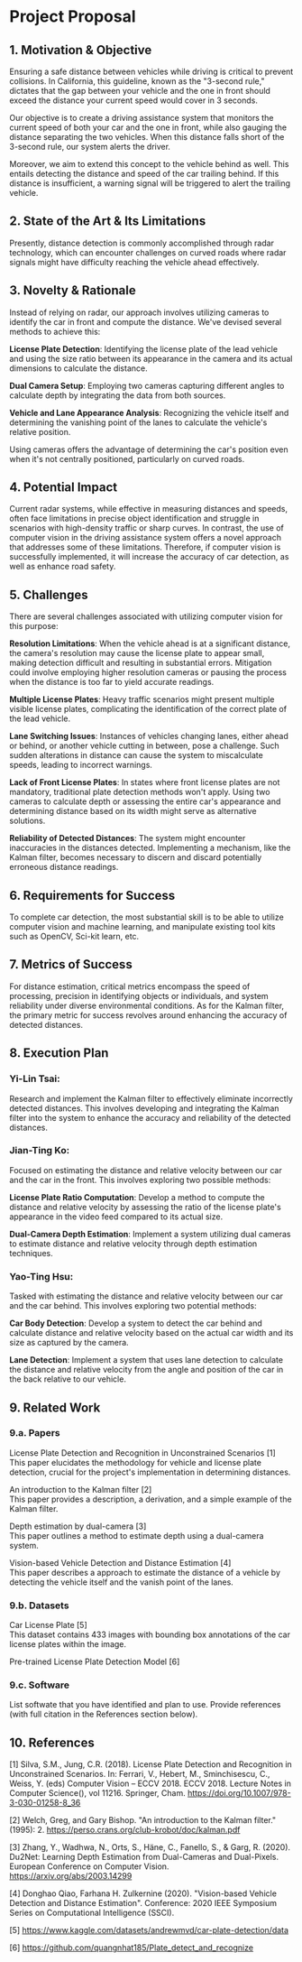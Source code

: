 # Project Proposal
## 1. Motivation & Objective

Ensuring a safe distance between vehicles while driving is critical to prevent collisions. In California, this guideline, known as the "3-second rule," dictates that the gap between your vehicle and the one in front should exceed the distance your current speed would cover in 3 seconds.

Our objective is to create a driving assistance system that monitors the current speed of both your car and the one in front, while also gauging the distance separating the two vehicles. When this distance falls short of the 3-second rule, our system alerts the driver.

Moreover, we aim to extend this concept to the vehicle behind as well. This entails detecting the distance and speed of the car trailing behind. If this distance is insufficient, a warning signal will be triggered to alert the trailing vehicle.

## 2. State of the Art & Its Limitations

Presently, distance detection is commonly accomplished through radar technology, which can encounter challenges on curved roads where radar signals might have difficulty reaching the vehicle ahead effectively.

## 3. Novelty & Rationale

Instead of relying on radar, our approach involves utilizing cameras to identify the car in front and compute the distance. We've devised several methods to achieve this:

**License Plate Detection**: Identifying the license plate of the lead vehicle and using the size ratio between its appearance in the camera and its actual dimensions to calculate the distance.

**Dual Camera Setup**: Employing two cameras capturing different angles to calculate depth by integrating the data from both sources.

**Vehicle and Lane Appearance Analysis**: Recognizing the vehicle itself and determining the vanishing point of the lanes to calculate the vehicle's relative position.

Using cameras offers the advantage of determining the car's position even when it's not centrally positioned, particularly on curved roads.

## 4. Potential Impact

Current radar systems, while effective in measuring distances and speeds, often face limitations in precise object identification and struggle in scenarios with high-density traffic or sharp curves. In contrast, the use of computer vision in the driving assistance system offers a novel approach that addresses some of these limitations. Therefore, if computer vision is successfully implemented, it will increase the accuracy of car detection, as well as enhance road safety.

## 5. Challenges

There are several challenges associated with utilizing computer vision for this purpose:

**Resolution Limitations**: When the vehicle ahead is at a significant distance, the camera's resolution may cause the license plate to appear small, making detection difficult and resulting in substantial errors. Mitigation could involve employing higher resolution cameras or pausing the process when the distance is too far to yield accurate readings.

**Multiple License Plates**: Heavy traffic scenarios might present multiple visible license plates, complicating the identification of the correct plate of the lead vehicle.

**Lane Switching Issues**: Instances of vehicles changing lanes, either ahead or behind, or another vehicle cutting in between, pose a challenge. Such sudden alterations in distance can cause the system to miscalculate speeds, leading to incorrect warnings.

**Lack of Front License Plates**: In states where front license plates are not mandatory, traditional plate detection methods won't apply. Using two cameras to calculate depth or assessing the entire car's appearance and determining distance based on its width might serve as alternative solutions.

**Reliability of Detected Distances**: The system might encounter inaccuracies in the distances detected. Implementing a mechanism, like the Kalman filter, becomes necessary to discern and discard potentially erroneous distance readings.

## 6. Requirements for Success

To complete car detection, the most substantial skill is to be able to utilize computer vision and machine learning, and manipulate existing tool kits such as OpenCV, Sci-kit learn, etc.

## 7. Metrics of Success

For distance estimation, critical metrics encompass the speed of processing, precision in identifying objects or individuals, and system reliability under diverse environmental conditions. As for the Kalman filter, the primary metric for success revolves around enhancing the accuracy of detected distances.

## 8. Execution Plan

### Yi-Lin Tsai:

Research and implement the Kalman filter to effectively eliminate incorrectly detected distances. This involves developing and integrating the Kalman filter into the system to enhance the accuracy and reliability of the detected distances.

### Jian-Ting Ko:

Focused on estimating the distance and relative velocity between our car and the car in the front. This involves exploring two possible methods:

**License Plate Ratio Computation**: Develop a method to compute the distance and relative velocity by assessing the ratio of the license plate's appearance in the video feed compared to its actual size.

**Dual-Camera Depth Estimation**: Implement a system utilizing dual cameras to estimate distance and relative velocity through depth estimation techniques.

### Yao-Ting Hsu:

Tasked with estimating the distance and relative velocity between our car and the car behind. This involves exploring two potential methods:

**Car Body Detection**: Develop a system to detect the car behind and calculate distance and relative velocity based on the actual car width and its size as captured by the camera.

**Lane Detection**: Implement a system that uses lane detection to calculate the distance and relative velocity from the angle and position of the car in the back relative to our vehicle.

## 9. Related Work
### 9.a. Papers
License Plate Detection and Recognition in Unconstrained Scenarios [1]  
This paper elucidates the methodology for vehicle and license plate detection, crucial for the project's implementation in determining distances.

An introduction to the Kalman filter [2]  
This paper provides a description, a derivation, and a simple example of the Kalman filter.

Depth estimation by dual-camera [3]  
This paper outlines a method to estimate depth using a dual-camera system.

Vision-based Vehicle Detection and Distance Estimation [4]  
This paper describes a approach to estimate the distance of a vehicle by detecting the vehicle itself and the vanish point of the lanes.

### 9.b. Datasets
Car License Plate [5]  
This dataset contains 433 images with bounding box annotations of the car license plates within the image.

Pre-trained License Plate Detection Model [6]

### 9.c. Software
List softwate that you have identified and plan to use. Provide references (with full citation in the References section below).

## 10. References
[1] Silva, S.M., Jung, C.R. (2018). License Plate Detection and Recognition in Unconstrained Scenarios. In: Ferrari, V., Hebert, M., Sminchisescu, C., Weiss, Y. (eds) Computer Vision – ECCV 2018. ECCV 2018. Lecture Notes in Computer Science(), vol 11216. Springer, Cham. https://doi.org/10.1007/978-3-030-01258-8_36 

[2] Welch, Greg, and Gary Bishop. "An introduction to the Kalman filter." (1995): 2. https://perso.crans.org/club-krobot/doc/kalman.pdf

[3] Zhang, Y., Wadhwa, N., Orts, S., Häne, C., Fanello, S., & Garg, R. (2020). Du2Net: Learning Depth Estimation from Dual-Cameras and Dual-Pixels. European Conference on Computer Vision.
https://arxiv.org/abs/2003.14299 

[4] Donghao Qiao, Farhana H. Zulkernine (2020). "Vision-based Vehicle Detection and Distance Estimation". Conference: 2020 IEEE Symposium Series on Computational Intelligence (SSCI). 

[5] https://www.kaggle.com/datasets/andrewmvd/car-plate-detection/data 

[6] https://github.com/quangnhat185/Plate_detect_and_recognize 
